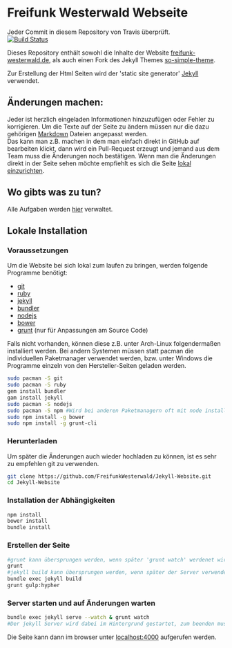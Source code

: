 # Freifunk Westerwald Webseite
Jeder Commit in diesem Repository von Travis überprüft.  
[![Build Status](https://travis-ci.org/FreifunkWesterwald/Jekyll-Website.svg?branch=master)](https://travis-ci.org/FreifunkWesterwald/Jekyll-Website)

Dieses Repository enthält sowohl die Inhalte der Website
[freifunk-westerwald.de](https://freifunk-westerwald.de/), als auch einen
Fork des Jekyll Themes [so-simple-theme](https://github.com/mmistakes/so-simple-theme).

Zur Erstellung der Html Seiten wird der 'static site generator'
[Jekyll](https://jekyllrb.com/) verwendet.


## Änderungen machen:
Jeder ist herzlich eingeladen Informationen hinzuzufügen oder Fehler zu korrigieren.
Um die Texte auf der Seite zu ändern müssen nur die dazu
gehörigen [Markdown](http://markdown.de/) Dateien angepasst werden.  
Das kann man z.B. machen in dem man einfach direkt in GitHub auf bearbeiten klickt, dann wird ein Pull-Request erzeugt und jemand aus dem Team muss die Änderungen noch bestätigen.
Wenn man die Änderungen direkt in der Seite sehen möchte empfiehlt es sich die
Seite [lokal einzurichten](#lokale-installation).


## Wo gibts was zu tun?
Alle Aufgaben werden [hier](https://github.com/FreifunkWesterwald/issues/issues) verwaltet.

## Lokale Installation
### Voraussetzungen
Um die Website bei sich lokal zum laufen zu bringen, werden folgende
Programme benötigt:
- [git](https://git-scm.com/)
- [ruby](https://www.ruby-lang.org/de/)
- [jekyll](https://jekyllrb.com/)
- [bundler](http://bundler.io/)
- [nodejs](https://nodejs.org)
- [bower](http://bower.io)
- [grunt](http://gruntjs.com/) (nur für Anpassungen am Source Code)

Falls nicht vorhanden, können diese z.B. unter Arch-Linux folgendermaßen
installiert werden. Bei andern Systemen müssen statt pacman die individuellen
Paketmanager verwendet werden, bzw. unter Windows die Programme einzeln von
den Hersteller-Seiten geladen werden.

```bash
sudo pacman -S git
sudo pacman -S ruby
gem install bundler
gam install jekyll
sudo pacman -S nodejs
sudo pacman -S npm #Wird bei anderen Paketmanagern oft mit node installiert
sudo npm install -g bower
sudo npm install -g grunt-cli
```

### Herunterladen
Um später die Änderungen auch wieder hochladen zu können, ist es sehr zu
empfehlen git zu verwenden.

```bash
git clone https://github.com/FreifunkWesterwald/Jekyll-Website.git
cd Jekyll-Website
```

### Installation der Abhängigkeiten
```sh
npm install
bower install
bundle install
```

### Erstellen der Seite
```bash
#grunt kann übersprungen werden, wenn später 'grunt watch' werdenet wird
grunt
#jekyll build kann übersprungen werden, wenn später der Server verwendet wird
bundle exec jekyll build
grunt gulp:hypher
```

### Server starten und auf Änderungen warten

```bash
bundle exec jekyll serve --watch & grunt watch
#Der jekyll Server wird dabei im Hintergrund gestartet, zum beenden muss der Prozess einzeln beendet werden
```

Die Seite kann dann im browser unter [localhost:4000](http://localhost:4000/) aufgerufen werden.
